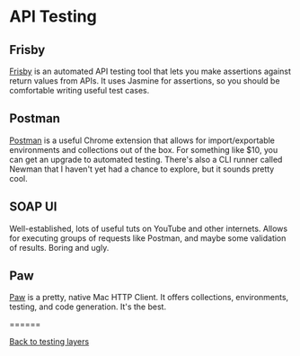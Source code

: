 # API Testing

## Frisby
[Frisby](http://frisbyjs.com/) is an automated API testing tool that lets you make assertions against return values from
APIs. It uses Jasmine for assertions, so you should be comfortable writing useful test cases.

## Postman
[Postman](https://chrome.google.com/webstore/detail/postman-rest-client/fdmmgilgnpjigdojojpjoooidkmcomcm?hl=en) is a
useful Chrome extension that allows for import/exportable environments and collections out of the box. For something
like $10, you can get an upgrade to automated testing. There's also a CLI runner called Newman that I haven't yet had a
chance to explore, but it sounds pretty cool.

## SOAP UI
Well-established, lots of useful tuts on YouTube and other internets. Allows for executing groups of requests like
Postman, and maybe some validation of results. Boring and ugly.

## Paw
[Paw](http://luckymarmot.com/paw) is a pretty, native Mac HTTP Client. It offers collections, environments, testing, and
code generation. It's the best.

======

[Back to testing layers](Layers.md)
